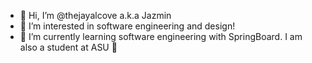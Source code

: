 - 👋 Hi, I’m @thejayalcove a.k.a Jazmin
- 👀 I’m interested in software engineering and design!
- 🌱 I’m currently learning software engineering with SpringBoard. I am also a student at ASU 🔱 

<!---
- 💞 Looking to collaborate on...
- 📫 How to reach me ...
thejayalcove/thejayalcove is a ✨ special ✨ repository because its `README.md` (this file) appears on your GitHub profile.
You can click the Preview link to take a look at your changes.
--->
